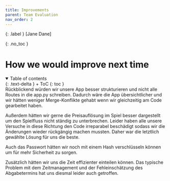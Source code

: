 ```yaml
---
title: Improvements
parent: Team Evaluation
nav_order: 2
---
```


{: .label }
[Jane Dane]

{: .no_toc }
# How we would improve next time

<details open markdown="block">
{: .text-delta }
<summary>Table of contents</summary>
+ ToC
{: toc }
</details>
Rückblickend würden wir unsere App besser strukturieren und nicht alle Routes in die app.py schreiben. Dadurch wäre die App übersichtlicher und wir hätten weniger Merge-Konflikte gehabt wenn wir gleichzeitig am Code gearbeitet haben.

Außerdem hätten wir gerne die Preisauflösung im Spiel besser dargestellt um den Spielfluss nicht ständig zu unterbrechen. Leider haben alle unsere Versuche in diese Richtung den Code irreparabel beschädigt sodass wir die Änderungen wieder rückgängig machen mussten. Daher war die letztlich gewählte Lösung für uns die beste.

Auch das Passwort hätten wir noch mit einem Hash verschlüsseln können um für mehr Sicherheit zu sorgen.
 
Zusätzlich hätten wir uns die Zeit effizienter einteilen können. Das typische Problem mit dem Zeitmanagement und der Fehleinschätzung des Abgabetermins hat uns diesmal leider auch getroffen.